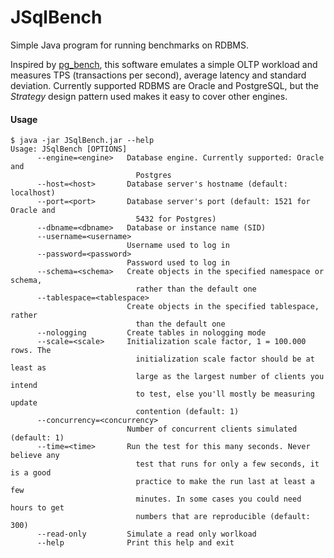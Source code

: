 # JSqlBench
Simple Java program for running benchmarks on RDBMS.

Inspired by [pg_bench](https://www.postgresql.org/docs/current/pgbench.html), this software emulates a simple OLTP workload and measures TPS (transactions per second), average latency and standard deviation. Currently supported RDBMS are Oracle and PostgreSQL, but the _Strategy_ design pattern used makes it easy to cover other engines.

#### Usage
```
$ java -jar JSqlBench.jar --help
Usage: JSqlBench [OPTIONS]
      --engine=<engine>   Database engine. Currently supported: Oracle and
                            Postgres
      --host=<host>       Database server's hostname (default: localhost)
      --port=<port>       Database server's port (default: 1521 for Oracle and
                            5432 for Postgres)
      --dbname=<dbname>   Database or instance name (SID)
      --username=<username>
                          Username used to log in
      --password=<password>
                          Password used to log in
      --schema=<schema>   Create objects in the specified namespace or schema,
                            rather than the default one
      --tablespace=<tablespace>
                          Create objects in the specified tablespace, rather
                            than the default one
      --nologging         Create tables in nologging mode
      --scale=<scale>     Initialization scale factor, 1 = 100.000 rows. The
                            initialization scale factor should be at least as
                            large as the largest number of clients you intend
                            to test, else you'll mostly be measuring update
                            contention (default: 1)
      --concurrency=<concurrency>
                          Number of concurrent clients simulated (default: 1)
      --time=<time>       Run the test for this many seconds. Never believe any
                            test that runs for only a few seconds, it is a good
                            practice to make the run last at least a few
                            minutes. In some cases you could need hours to get
                            numbers that are reproducible (default: 300)
      --read-only         Simulate a read only worlkoad
      --help              Print this help and exit
 ```
